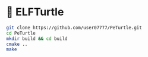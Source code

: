 # 🐢 ELFTurtle

```bash
git clone https://github.com/user07777/PeTurtle.git
cd PeTurtle
mkdir build && cd build
cmake ..
make

